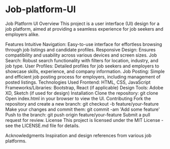 # Job-platform-UI
Job Platform UI
Overview
This project is a user interface (UI) design for a job platform, aimed at providing a seamless experience for job seekers and employers alike.

Features
Intuitive Navigation: Easy-to-use interface for effortless browsing through job listings and candidate profiles.
Responsive Design: Ensures compatibility and usability across various devices and screen sizes.
Job Search: Robust search functionality with filters for location, industry, and job type.
User Profiles: Detailed profiles for job seekers and employers to showcase skills, experience, and company information.
Job Posting: Simple and efficient job posting process for employers, including management of posted listings.
Technologies Used
Frontend: HTML, CSS, JavaScript
Frameworks/Libraries: Bootstrap, React (if applicable)
Design Tools: Adobe XD, Sketch (if used for design)
Installation
Clone the repository: git clone <repository-url>
Open index.html in your browser to view the UI.
Contributing
Fork the repository and create a new branch: git checkout -b feature/your-feature
Make your changes and commit them: git commit -am 'Add some feature'
Push to the branch: git push origin feature/your-feature
Submit a pull request for review.
License
This project is licensed under the MIT License - see the LICENSE.md file for details.

Acknowledgments
Inspiration and design references from various job platforms.
